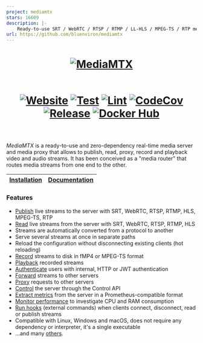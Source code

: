 ```yaml
---
project: mediamtx
stars: 16609
description: |-
    Ready-to-use SRT / WebRTC / RTSP / RTMP / LL-HLS / MPEG-TS / RTP media server and media proxy that allows to read, publish, proxy, record and playback video and audio streams.
url: https://github.com/bluenviron/mediamtx
---
```


<h1 align="center">
  <a href="https://mediamtx.org">
    <img src="logo.png" alt="MediaMTX">
  </a>

  <br>
  <br>

  [![Website](https://img.shields.io/badge/website-mediamtx.org-1c94b5)](https://mediamtx.org)
  [![Test](https://github.com/bluenviron/mediamtx/actions/workflows/code_test.yml/badge.svg)](https://github.com/bluenviron/mediamtx/actions/workflows/code_test.yml)
  [![Lint](https://github.com/bluenviron/mediamtx/actions/workflows/code_lint.yml/badge.svg)](https://github.com/bluenviron/mediamtx/actions/workflows/code_lint.yml)
  [![CodeCov](https://codecov.io/gh/bluenviron/mediamtx/branch/main/graph/badge.svg)](https://app.codecov.io/gh/bluenviron/mediamtx/tree/main)
  [![Release](https://img.shields.io/github/v/release/bluenviron/mediamtx)](https://github.com/bluenviron/mediamtx/releases)
  [![Docker Hub](https://img.shields.io/badge/docker-bluenviron/mediamtx-blue)](https://hub.docker.com/r/bluenviron/mediamtx)
</h1>

<br>

_MediaMTX_ is a ready-to-use and zero-dependency real-time media server and media proxy that allows to publish, read, proxy, record and playback video and audio streams. It has been conceived as a "media router" that routes media streams from one end to the other.

<div align="center">

  |[Installation](https://mediamtx.org/docs/kickoff/installation)|[Documentation](https://mediamtx.org/docs/kickoff/introduction)|
  |-|-|

</div>

<h3>Features</h3>

- [Publish](https://mediamtx.org/docs/usage/publish) live streams to the server with SRT, WebRTC, RTSP, RTMP, HLS, MPEG-TS, RTP
- [Read](https://mediamtx.org/docs/usage/read) live streams from the server with SRT, WebRTC, RTSP, RTMP, HLS
- Streams are automatically converted from a protocol to another
- Serve several streams at once in separate paths
- Reload the configuration without disconnecting existing clients (hot reloading)
- [Record](https://mediamtx.org/docs/usage/record) streams to disk in fMP4 or MPEG-TS format
- [Playback](https://mediamtx.org/docs/usage/playback) recorded streams
- [Authenticate](https://mediamtx.org/docs/usage/authentication) users with internal, HTTP or JWT authentication
- [Forward](https://mediamtx.org/docs/usage/forward) streams to other servers
- [Proxy](https://mediamtx.org/docs/usage/proxy) requests to other servers
- [Control](https://mediamtx.org/docs/usage/control-api) the server through the Control API
- [Extract metrics](https://mediamtx.org/docs/usage/metrics) from the server in a Prometheus-compatible format
- [Monitor performance](https://mediamtx.org/docs/usage/performance) to investigate CPU and RAM consumption
- [Run hooks](https://mediamtx.org/docs/usage/hooks) (external commands) when clients connect, disconnect, read or publish streams
- Compatible with Linux, Windows and macOS, does not require any dependency or interpreter, it's a single executable
- ...and many [others](https://mediamtx.org/docs/kickoff/introduction).

